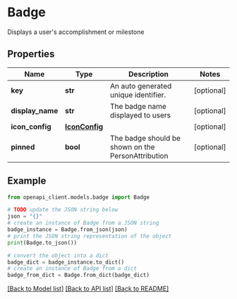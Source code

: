 # Badge

Displays a user's accomplishment or milestone

## Properties

Name | Type | Description | Notes
------------ | ------------- | ------------- | -------------
**key** | **str** | An auto generated unique identifier. | [optional] 
**display_name** | **str** | The badge name displayed to users | [optional] 
**icon_config** | [**IconConfig**](IconConfig.md) |  | [optional] 
**pinned** | **bool** | The badge should be shown on the PersonAttribution | [optional] 

## Example

```python
from openapi_client.models.badge import Badge

# TODO update the JSON string below
json = "{}"
# create an instance of Badge from a JSON string
badge_instance = Badge.from_json(json)
# print the JSON string representation of the object
print(Badge.to_json())

# convert the object into a dict
badge_dict = badge_instance.to_dict()
# create an instance of Badge from a dict
badge_from_dict = Badge.from_dict(badge_dict)
```
[[Back to Model list]](../README.md#documentation-for-models) [[Back to API list]](../README.md#documentation-for-api-endpoints) [[Back to README]](../README.md)


